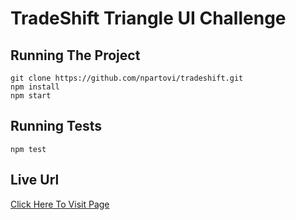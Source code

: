 # TradeShift Triangle UI Challenge

## Running The Project
``` 
git clone https://github.com/npartovi/tradeshift.git
npm install
npm start
```
## Running Tests
```
npm test
```

## Live Url

[Click Here To Visit Page](https://npartovi.github.io/tradeshift/)
